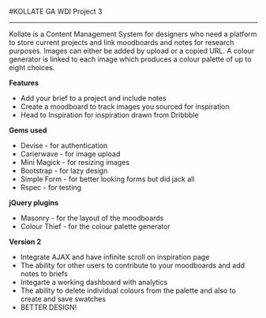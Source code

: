 #KOLLATE
GA WDI Project 3

*******************************

Kollate is a Content Management System for designers who need a platform to store current projects and link moodboards and notes for research purposes. Images can either be added by upload or a copied URL. A colour generator is linked to each image which produces a colour palette of up to eight choices.

**Features**
* Add your brief to a project and include notes
* Create a moodboard to track images you sourced for inspiration
* Head to Inspiration for inspiration drawn from Dribbble

**Gems used**
* Devise - for authentication
* Carierwave - for image upload
* Mini Magick - for resizing images
* Bootstrap - for lazy design
* Simple Form - for better looking forms but did jack all
* Rspec - for testing

**jQuery plugins**
* Masonry - for the layout of the moodboards
* Colour Thief - for the colour palette generator

**Version 2**
* Integrate AJAX and have infinite scroll on inspiration page
* The ability for other users to contribute to your moodboards and add notes to briefs
* Integarte a working dashboard with analytics
* The ability to delete individual colours from the palette and also to create and save swatches
* BETTER DESIGN!